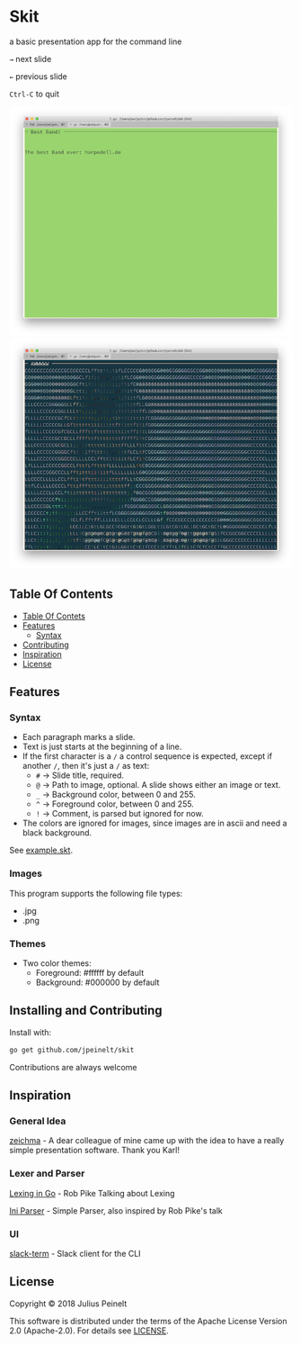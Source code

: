 # Skit
a basic presentation app for the command line

`→` next slide

`←` previous slide

`Ctrl-C` to quit

![Screenshot with Text](/slide-text.png?raw=true)
![Screenshot with Image](/slide-image.png?raw=true)

## Table Of Contents

- [Table Of Contets](#table-of-contents)
- [Features](#features)
  - [Syntax](#syntax)
- [Contributing](#installing-and-contributing)
- [Inspiration](#inspiration)
- [License](#license)

## Features

### Syntax

- Each paragraph marks a slide.
- Text is just starts at the beginning of a line.
- If the first character is a `/` a control sequence is expected, except if another `/`, then it's just a `/` as text:
    - `#`  -> Slide title, required.
    - `@`  -> Path to image, optional. A slide shows either an      image or text.
    - `_`  -> Background color, between 0 and 255.
    - `^` -> Foreground color, between 0 and 255.
    - `!`  -> Comment, is parsed but ignored for now.
- The colors are ignored for images, since images are in ascii and need a black background.

See [example.skt](./example.skt).

### Images

This program supports the following file types:

- .jpg
- .png


### Themes


- Two color themes:
  - Foreground: #ffffff by default
  - Background: #000000 by default

## Installing and Contributing

Install with:

```bash
go get github.com/jpeinelt/skit
```

Contributions are always welcome

## Inspiration

### General Idea
[zeichma][zeichma] - A dear colleague of mine came up with the idea to have a
    really simple presentation software. Thank you Karl!

### Lexer and Parser
[Lexing in Go][rob-pike] - Rob Pike Talking about Lexing

[Ini Parser][ini-parser] - Simple Parser, also inspired by Rob Pike's talk

### UI
[slack-term][slack-term] - Slack client for the CLI

## License

Copyright © 2018 Julius Peinelt

This software is distributed under the terms of the Apache License Version 2.0
(Apache-2.0). For details see [LICENSE](./LICENSE).



[zeichma]: https://github.com/fleischie/zeichma
[rob-pike]: https://www.youtube.com/watch?v=HxaD_trXwRE
[ini-parser]: https://github.com/adampresley/sample-ini-parser
[slack-term]: https://github.com/erroneousboat/slack-term
